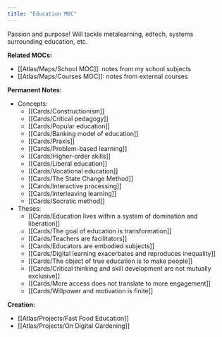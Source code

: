 ```yaml
---
title: "Education MOC"
---
```

Passion and purpose!
Will tackle  metalearning, edtech, systems surrounding education, etc.

**Related MOCs:**
- [[Atlas/Maps/School MOC]]: notes from my school subjects
- [[Atlas/Maps/Courses MOC]]: notes from external courses

**Permanent Notes:**
+ Concepts:
	+ [[Cards/Constructionism]]
	+ [[Cards/Critical pedagogy]]
	+ [[Cards/Popular education]]
	+ [[Cards/Banking model of education]]
	+ [[Cards/Praxis]]
	+ [[Cards/Problem-based learning]]
	+ [[Cards/Higher-order skills]]
	+ [[Cards/Liberal education]]
	+ [[Cards/Vocational education]]
	+ [[Cards/The State Change Method]]
	+ [[Cards/Interactive processing]]
	+ [[Cards/Interleaving learning]]
	+ [[Cards/Socratic method]]
+ Theses:
	+  [[Cards/Education lives within a system of domination and liberation]]
	+ [[Cards/The goal of education is transformation]]
	+ [[Cards/Teachers are facilitators]]
	+ [[Cards/Educators are embodied subjects]]
	+ [[Cards/Digital learning exacerbates and reproduces inequality]]
	+ [[Cards/The object of true education is to make people]]
	+ [[Cards/Critical thinking and skill development are not mutually exclusive]]
	+ [[Cards/More access does not translate to more engagement]]
	+ [[Cards/Willpower and motivation is finite]]

**Creation:**
+ [[Atlas/Projects/Fast Food Education]]
+ [[Atlas/Projects/On Digital Gardening]]